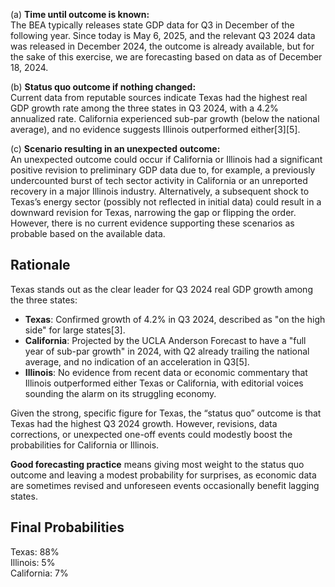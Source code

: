 (a) **Time until outcome is known:**  
The BEA typically releases state GDP data for Q3 in December of the following year. Since today is May 6, 2025, and the relevant Q3 2024 data was released in December 2024, the outcome is already available, but for the sake of this exercise, we are forecasting based on data as of December 18, 2024.

(b) **Status quo outcome if nothing changed:**  
Current data from reputable sources indicate Texas had the highest real GDP growth rate among the three states in Q3 2024, with a 4.2% annualized rate. California experienced sub-par growth (below the national average), and no evidence suggests Illinois outperformed either[3][5].

(c) **Scenario resulting in an unexpected outcome:**  
An unexpected outcome could occur if California or Illinois had a significant positive revision to preliminary GDP data due to, for example, a previously undercounted burst of tech sector activity in California or an unreported recovery in a major Illinois industry. Alternatively, a subsequent shock to Texas’s energy sector (possibly not reflected in initial data) could result in a downward revision for Texas, narrowing the gap or flipping the order. However, there is no current evidence supporting these scenarios as probable based on the available data.

## Rationale

Texas stands out as the clear leader for Q3 2024 real GDP growth among the three states:

- **Texas**: Confirmed growth of 4.2% in Q3 2024, described as "on the high side" for large states[3].
- **California**: Projected by the UCLA Anderson Forecast to have a "full year of sub-par growth" in 2024, with Q2 already trailing the national average, and no indication of an acceleration in Q3[5].
- **Illinois**: No evidence from recent data or economic commentary that Illinois outperformed either Texas or California, with editorial voices sounding the alarm on its struggling economy.

Given the strong, specific figure for Texas, the “status quo” outcome is that Texas had the highest Q3 2024 growth. However, revisions, data corrections, or unexpected one-off events could modestly boost the probabilities for California or Illinois.

**Good forecasting practice** means giving most weight to the status quo outcome and leaving a modest probability for surprises, as economic data are sometimes revised and unforeseen events occasionally benefit lagging states.

## Final Probabilities

Texas: 88%  
Illinois: 5%  
California: 7%